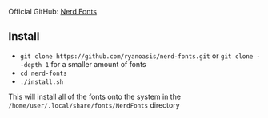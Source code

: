 Official GitHub: [Nerd Fonts](https://github.com/ryanoasis/nerd-fonts)

## Install
  - ```git clone https://github.com/ryanoasis/nerd-fonts.git``` or ```git clone --depth 1``` for a smaller amount of fonts
  - ```cd nerd-fonts```
  - ```./install.sh```

This will install all of the fonts onto the system in the `/home/user/.local/share/fonts/NerdFonts` directory

